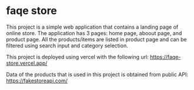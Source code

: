 # faqe store

This project is a simple web application that contains a landing page of online store.
The application has 3 pages: home page, aboout page, and product page.
All the products/items are listed in product page and can be filtered using search input and category selection.

This project is deployed using vercel with the following url:
https://faqe-store.vercel.app/

Data of the products that is used in this project is obtained from public API:
https://fakestoreapi.com/
